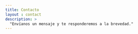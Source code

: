 ```yaml
---
title: Contacto
layout : contact
description: >
  "Envíanos un mensaje y te responderemos a la brevedad."
---
```

